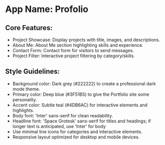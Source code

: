 # **App Name**: Profolio

## Core Features:

- Project Showcase: Display projects with title, images, and descriptions.
- About Me: About Me section highlighting skills and experience.
- Contact Form: Contact form for visitors to send messages.
- Project Filter: Interactive project filtering by category/skills.

## Style Guidelines:

- Background color: Dark grey (#222222) to create a professional dark mode theme.
- Primary color: Deep blue (#3F51B5) to give the Portfolio site some personality.
- Accent color: Subtle teal (#4DB6AC) for interactive elements and highlights.
- Body font: 'Inter' sans-serif for clean readability.
- Headline font: 'Space Grotesk' sans-serif for titles and headings; if longer text is anticipated, use 'Inter' for body
- Use minimal line icons for categories and interactive elements.
- Responsive layout optimized for desktop and mobile devices.